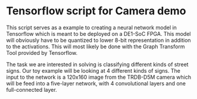 # Tensorflow script for Camera demo

This script serves as a example to creating a neural network model in Tensorflow which is meant to be deployed on a DE1-SoC FPGA. This model will obviously have to be quantized to lower 8-bit representation in addition to the activations. This will most likely be done with the Graph Transform Tool provided by Tensorflow.

The task we are interested in solving is classifying different kinds of street signs. Our toy example will be looking at 4 different kinds of signs. The input to the network is a 120x160 image from the TRDB-D5M camera which will be feed into a five-layer network, with 4 convolutional layers and one full-connected layer. 
